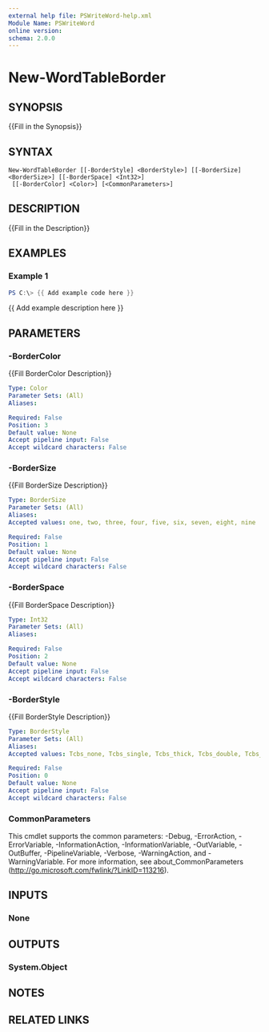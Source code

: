 ```yaml
---
external help file: PSWriteWord-help.xml
Module Name: PSWriteWord
online version:
schema: 2.0.0
---
```


# New-WordTableBorder

## SYNOPSIS
{{Fill in the Synopsis}}

## SYNTAX

```
New-WordTableBorder [[-BorderStyle] <BorderStyle>] [[-BorderSize] <BorderSize>] [[-BorderSpace] <Int32>]
 [[-BorderColor] <Color>] [<CommonParameters>]
```

## DESCRIPTION
{{Fill in the Description}}

## EXAMPLES

### Example 1
```powershell
PS C:\> {{ Add example code here }}
```

{{ Add example description here }}

## PARAMETERS

### -BorderColor
{{Fill BorderColor Description}}

```yaml
Type: Color
Parameter Sets: (All)
Aliases:

Required: False
Position: 3
Default value: None
Accept pipeline input: False
Accept wildcard characters: False
```

### -BorderSize
{{Fill BorderSize Description}}

```yaml
Type: BorderSize
Parameter Sets: (All)
Aliases:
Accepted values: one, two, three, four, five, six, seven, eight, nine

Required: False
Position: 1
Default value: None
Accept pipeline input: False
Accept wildcard characters: False
```

### -BorderSpace
{{Fill BorderSpace Description}}

```yaml
Type: Int32
Parameter Sets: (All)
Aliases:

Required: False
Position: 2
Default value: None
Accept pipeline input: False
Accept wildcard characters: False
```

### -BorderStyle
{{Fill BorderStyle Description}}

```yaml
Type: BorderStyle
Parameter Sets: (All)
Aliases:
Accepted values: Tcbs_none, Tcbs_single, Tcbs_thick, Tcbs_double, Tcbs_dotted, Tcbs_dashed, Tcbs_dotDash, Tcbs_dotDotDash, Tcbs_triple, Tcbs_thinThickSmallGap, Tcbs_thickThinSmallGap, Tcbs_thinThickThinSmallGap, Tcbs_thinThickMediumGap, Tcbs_thickThinMediumGap, Tcbs_thinThickThinMediumGap, Tcbs_thinThickLargeGap, Tcbs_thickThinLargeGap, Tcbs_thinThickThinLargeGap, Tcbs_wave, Tcbs_doubleWave, Tcbs_dashSmallGap, Tcbs_dashDotStroked, Tcbs_threeDEmboss, Tcbs_threeDEngrave, Tcbs_outset, Tcbs_inset, Tcbs_nil

Required: False
Position: 0
Default value: None
Accept pipeline input: False
Accept wildcard characters: False
```

### CommonParameters
This cmdlet supports the common parameters: -Debug, -ErrorAction, -ErrorVariable, -InformationAction, -InformationVariable, -OutVariable, -OutBuffer, -PipelineVariable, -Verbose, -WarningAction, and -WarningVariable.
For more information, see about_CommonParameters (http://go.microsoft.com/fwlink/?LinkID=113216).

## INPUTS

### None


## OUTPUTS

### System.Object

## NOTES

## RELATED LINKS
